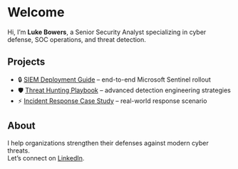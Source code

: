 <link rel="stylesheet" href="assets/css/style.css">

# Welcome

Hi, I’m **Luke Bowers**, a Senior Security Analyst specializing in cyber defense, SOC operations, and threat detection.

## Projects
- 🔒 [SIEM Deployment Guide](#) – end-to-end Microsoft Sentinel rollout
- 🛡️ [Threat Hunting Playbook](#) – advanced detection engineering strategies
- ⚡ [Incident Response Case Study](#) – real-world response scenario

## About
I help organizations strengthen their defenses against modern cyber threats.  
Let’s connect on [LinkedIn](https://linkedin.com/in/YOURUSERNAME).


